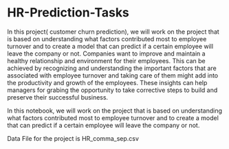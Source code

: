# HR-Prediction-Tasks
In this project( customer churn prediction), we will work on the project that is based on understanding what factors contributed most to employee turnover and to create a model that can predict if a certain employee will leave the company or not.
Companies want to improve and maintain a healthy relationship and environment for their employees. 
This can be achieved by recognizing and understanding the important factors that are associated with employee turnover and taking care of them might add into the productivity and growth of the employees. 
These insights can help managers for grabing the opportunity to take corrective steps to build and preserve their successful business.

In this notebook, we will work on the project that is based on understanding what factors contributed most to employee turnover and to create a model that can predict if a certain employee will leave the company or not.

 Data File  for the project is    HR_comma_sep.csv 
